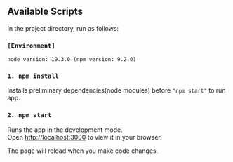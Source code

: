 ## Available Scripts

In the project directory, run as follows:
### `[Environment]`
`node version: 19.3.0 (npm version: 9.2.0)`

### `1. npm install`
Installs preliminary dependencies(node modules) before `"npm start"` to run app.

### `2. npm start`
Runs the app in the development mode.\
Open [http://localhost:3000](http://localhost:3000) to view it in your browser.

The page will reload when you make code changes.